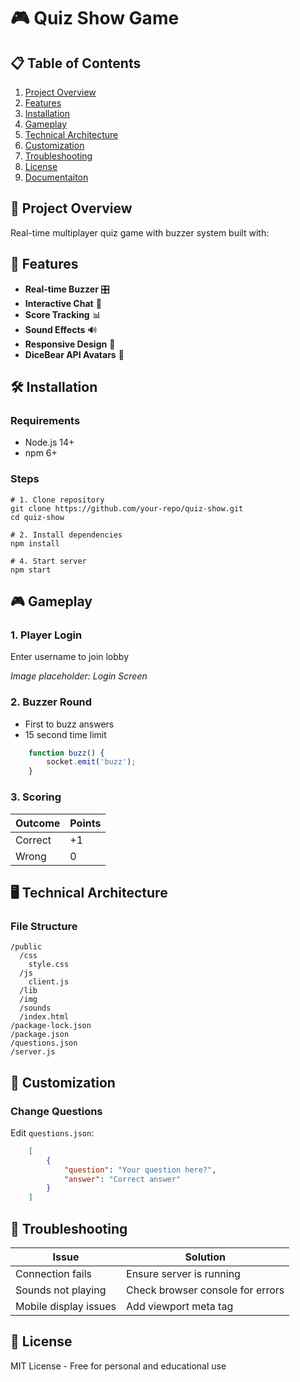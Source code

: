 🎮 Quiz Show Game 
==================

📋 Table of Contents
--------------------

1.  [Project Overview](#-project-overview)
2.  [Features](#-features)
3.  [Installation](#-installation)
4.  [Gameplay](#-gameplay)
5.  [Technical Architecture](#-architecture)
6.  [Customization](#-customization)
7.  [Troubleshooting](#-troubleshooting)
8.  [License](#-license)
9.  [Documentaiton](https://html-preview.github.io/?url=https://github.com/hamza-avvan/Buzz-In/blob/main/docs/README.html)

🌟 Project Overview
-------------------

Real-time multiplayer quiz game with buzzer system built with:



🚀 Features
-----------

*   **Real-time Buzzer** 🎛️
*   **Interactive Chat** 💬
*   **Score Tracking** 📊
*   **Sound Effects** 🔊
*   **Responsive Design** 📱
*   **DiceBear API Avatars** 👤


🛠️ Installation
----------------

### Requirements

*   Node.js 14+
*   npm 6+

### Steps

    # 1. Clone repository
    git clone https://github.com/your-repo/quiz-show.git
    cd quiz-show
    
    # 2. Install dependencies
    npm install
    
    # 4. Start server
    npm start

🎮 Gameplay
-----------

### 1\. Player Login

Enter username to join lobby

_Image placeholder: Login Screen_

### 2\. Buzzer Round

*   First to buzz answers
*   15 second time limit
```js
    function buzz() {
        socket.emit('buzz');
    }
```

### 3\. Scoring

| Outcome  | Points |
| -------- | ------ |
| Correct  | +1     |
| Wrong    | 0      |

🖥️ Technical Architecture
--------------------------

### File Structure
```
/public
  /css
    style.css
  /js
    client.js
  /lib
  /img
  /sounds
  /index.html
/package-lock.json
/package.json
/questions.json
/server.js
```

🎨 Customization
----------------

### Change Questions

Edit `questions.json`:
```json
    [
        {
            "question": "Your question here?",
            "answer": "Correct answer"
        }
    ]
```

🐛 Troubleshooting
------------------
| Issue                 | Solution                         |
| --------------------- | -------------------------------- |
| Connection fails      | Ensure server is running         |
| Sounds not playing    | Check browser console for errors |
| Mobile display issues | Add viewport meta tag            |


📜 License
----------

MIT License - Free for personal and educational use